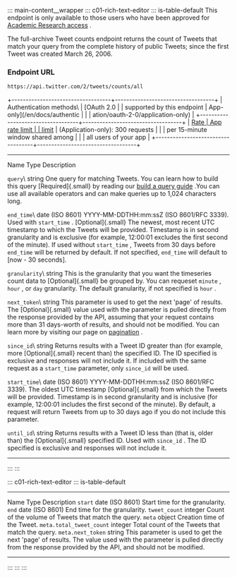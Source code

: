 ::: main-content__wrapper
::: c01-rich-text-editor
::: is-table-default
This endpoint is only available to those users who have been approved
for [Academic Research
access](/en/docs/twitter-api/getting-started/about-twitter-api#v2-access-level)
.

The full-archive Tweet counts endpoint returns the count of Tweets that
match your query from the complete history of public Tweets; since the
first Tweet was created March 26, 2006.

### Endpoint URL

` https://api.twitter.com/2/tweets/counts/all `

+-----------------------------------+-----------------------------------+
| Authentication methods\           | [OAuth 2.0                        |
| supported by this endpoint        | App-only](/en/docs/authentic      |
|                                   | ation/oauth-2-0/application-only) |
+-----------------------------------+-----------------------------------+
| [Rate                             | App rate limit                    |
| limit](/en/docs/rate-limits)      | (Application-only): 300 requests  |
|                                   | per 15-minute window shared among |
|                                   | all users of your app             |
+-----------------------------------+-----------------------------------+

  ----------------------- ----------------------- --------------------------------------------------------------------
  Name                    Type                    Description

  ` query `\              string                  One query for matching Tweets. You can learn how to build this query
  [Required]{.small}                              by reading our [build a query
                                                  guide](/en/docs/twitter-api/tweets/search/integrate/build-a-query)
                                                  .You can use all available operators and can make queries up to
                                                  1,024 characters long.

  ` end_time `\           date (ISO 8601)         YYYY-MM-DDTHH:mm:ssZ (ISO 8601/RFC 3339). Used with ` start_time ` .
  [Optional]{.small}                              The newest, most recent UTC timestamp to which the Tweets will be
                                                  provided. Timestamp is in second granularity and is exclusive (for
                                                  example, 12:00:01 excludes the first second of the minute). If used
                                                  without ` start_time ` , Tweets from 30 days before ` end_time `
                                                  will be returned by default. If not specified, ` end_time ` will
                                                  default to \[now - 30 seconds\].

  ` granularity `\        string                  This is the granularity that you want the timeseries count data to
  [Optional]{.small}                              be grouped by. You can requeset ` minute ` , ` hour ` , or ` day `
                                                  granularity. The default granularity, if not specified is ` hour ` .

  ` next_token `\         string                  This parameter is used to get the next \'page\' of results. The
  [Optional]{.small}                              value used with the parameter is pulled directly from the response
                                                  provided by the API, assuming that your request contains more than
                                                  31 days-worth of results, and should not be modified. You can learn
                                                  more by visiting our page on
                                                  [pagination](/en/docs/twitter-api/pagination) .

  ` since_id `\           string                  Returns results with a Tweet ID greater than (for example, more
  [Optional]{.small}                              recent than) the specified ID. The ID specified is exclusive and
                                                  responses will not include it. If included with the same request as
                                                  a ` start_time ` parameter, only ` since_id ` will be used.

  ` start_time `\         date (ISO 8601)         YYYY-MM-DDTHH:mm:ssZ (ISO 8601/RFC 3339). The oldest UTC timestamp
  [Optional]{.small}                              from which the Tweets will be provided. Timestamp is in second
                                                  granularity and is inclusive (for example, 12:00:01 includes the
                                                  first second of the minute). By default, a request will return
                                                  Tweets from up to 30 days ago if you do not include this parameter.

  ` until_id `\           string                  Returns results with a Tweet ID less than (that is, older than) the
  [Optional]{.small}                              specified ID. Used with ` since_id ` . The ID specified is exclusive
                                                  and responses will not include it.
  ----------------------- ----------------------- --------------------------------------------------------------------
:::
:::

::: c01-rich-text-editor
::: is-table-default
  ---------------------------- ----------------- -------------------------------------------------------------------------------------------------------------------------------------------------------------------------------------
  Name                         Type              Description
  ` start `                    date (ISO 8601)   Start time for the granularity.
  ` end `                      date (ISO 8601)   End time for the granularity.
  ` tweet_count `              integer           Count of the volume of Tweets that match the query.
  ` meta `                     object            Creation time of the Tweet.
  ` meta.total_tweet_count `   integer           Total count of the Tweets that match the query.
  ` meta.next_token `          string            This parameter is used to get the next \'page\' of results. The value used with the parameter is pulled directly from the response provided by the API, and should not be modified.
  ---------------------------- ----------------- -------------------------------------------------------------------------------------------------------------------------------------------------------------------------------------
:::
:::
:::
